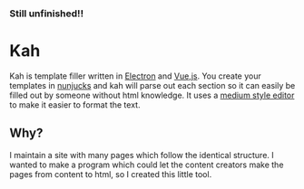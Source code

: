 ### Still unfinished!!

# Kah
Kah is template filler written in [Electron](https://github.com/higab85/kah) and [Vue,js](https://vuejs.org). You create your templates in [nunjucks](https://mozilla.github.io/nunjucks/)  and kah will parse out each section so it can easily be filled out by someone without html knowledge. It uses a [medium style editor](https://github.com/FranzSkuffka/vue-medium-editor) to make it easier to format the text.

## Why?

I maintain a site with many pages which follow the identical structure. I wanted to make a program which could let the content creators make the pages from content to html, so I created this little tool.
